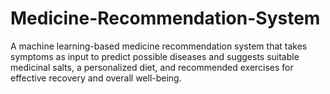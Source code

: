 # Medicine-Recommendation-System
A machine learning-based medicine recommendation system that takes symptoms as input to predict possible diseases and suggests suitable medicinal salts, a personalized diet, and recommended exercises for effective recovery and overall well-being.
